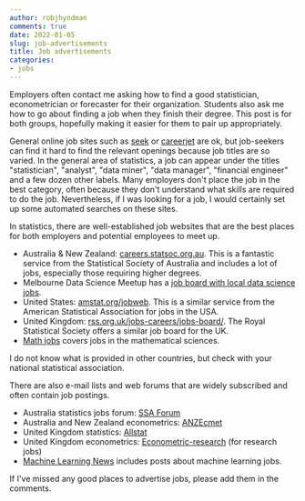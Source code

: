 ```yaml
---
author: robjhyndman
comments: true
date: 2022-01-05
slug: job-advertisements
title: Job advertisements
categories:
- jobs
---
```


Employers often contact me asking how to find a good statistician, econometrician or forecaster for their organization. Students also ask me how to go about finding a job when they finish their degree. This post is for both groups, hopefully making it easier for them to pair up appropriately.

General online job sites such as [seek](http://seek.com.au) or [careerjet](https://www.careerjet.com.au) are ok, but job-seekers can find it hard to find the relevant openings because job titles are so varied. In the general area of statistics, a job can appear under the titles "statistician", "analyst", "data miner", "data manager", "financial engineer" and a few dozen other labels. Many employers don't place the job in the best category, often because they don't understand what skills are required to do the job. Nevertheless, if I was looking for a job, I would certainly set up some automated searches on these sites.

In statistics, there are well-established job websites that are the best places for both employers and potential employees to meet up.

  * Australia & New Zealand: [careers.statsoc.org.au](https://careers.statsoc.org.au). This is a fantastic service from the Statistical Society of Australia and includes a lot of jobs, especially those requiring higher degrees.
  * Melbourne Data Science Meetup has a [job board with local data science jobs](https://www.meetup.com/Data-Science-Melbourne/messages/boards/forum/20509896).
  * United States: [amstat.org/jobweb](http://amstat.org/jobweb/). This is a similar service from the American Statistical Association for jobs in the USA.
  * United Kingdom: [rss.org.uk/jobs-careers/jobs-board/](https://rss.org.uk/jobs-careers/jobs-board/). The Royal Statistical Society offers a similar job board for the UK.
  * [Math jobs](http://math-jobs.com) covers jobs in the mathematical sciences.

I do not know what is provided in other countries, but check with your national statistical association.

There are also e-mail lists and web forums that are widely subscribed and often contain job postings.

  * Australia statistics jobs forum: [SSA Forum](https://www.statsoc.org.au/forum-job-vacancies)
  * Australia and New Zealand econometrics: [ANZEcmet](http://groups.google.com/group/anzecmet/about)
  * United Kingdom statistics: [Allstat](https://www.jiscmail.ac.uk/cgi-bin/webadmin?A0=allstat)
  * United Kingdom econometrics: [Econometric-research](https://www.jiscmail.ac.uk/cgi-bin/webadmin?A0=econometric-research) (for research jobs)
  * [Machine Learning News](https://groups.google.com/g/ml-news) includes posts about machine learning jobs.

If I've missed any good places to advertise jobs, please add them in the comments.
